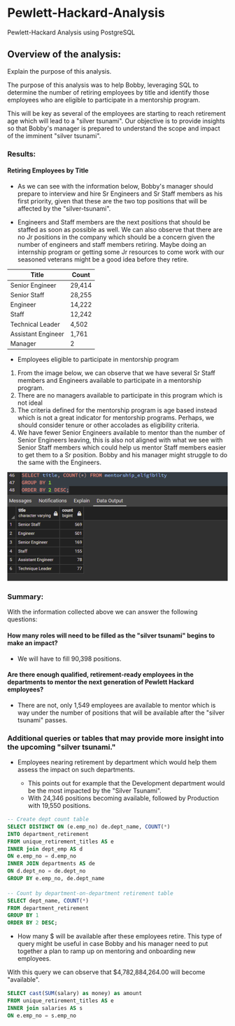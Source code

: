 # Pewlett-Hackard-Analysis
Pewlett-Hackard Analysis using PostgreSQL

## Overview of the analysis: 
Explain the purpose of this analysis.

The purpose of this analysis was to help Bobby, leveraging SQL to determine the number of retiring employees by title and identify those employees who are eligible to participate in a mentorship program.

This will be key as several of the employees are starting to reach retirement age which will lead to a "silver tsunami". Our objective is to provide insights so that Bobby's manager is prepared to understand the scope and impact of the imminent "silver tsunami".

### Results: 
#### Retiring Employees by Title

- As we can see with the information below, Bobby's manager should prepare to interview and hire Sr Engineers and Sr Staff members as his first priority, given that these are the two top positions that will be affected by the  "silver-tsunami".

- Engineers and Staff members are the next positions that should be staffed as soon as possible as well. We can also observe that there are no Jr positions in the company which should be a concern given the number of engineers and staff members retiring. Maybe doing an internship program or getting some Jr resources to come work with our seasoned veterans might be a good idea before they retire.

| Title                | Count         |
| -------------------- | ------------- |
| Senior Engineer      | 29,414        |
| Senior Staff         | 28,255        |
| Engineer             | 14,222        |
| Staff                | 12,242        |
| Technical Leader     |  4,502        |
| Assistant Engineer   |  1,761        |
| Manager              |      2        |

- Employees eligible to participate in mentorship program
1) From the image below, we can observe that we have several Sr Staff members and Engineers available to participate in a mentorship program. 
2) There are no managers available to participate in this program which is not ideal
3) The criteria defined for the mentorship program is age based instead which is not a great indicator for mentorship programs. Perhaps, we should consider tenure or other accolades as eligibility criteria. 
4) We have fewer Senior Engineers available to mentor than the number of Senior Engineers leaving, this is also not aligned with what we see with Senior Staff members which could help us mentor Staff members easier to get them to a Sr position. Bobby and his manager might struggle to do the same with the Engineers. 

![Mentorship by Title.](/Resources/Mentorship_by_title.png " Employees eligible to mentor by title.")


### Summary: 
With the information collected above we can answer the following questions: 

#### How many roles will need to be filled as the "silver tsunami" begins to make an impact?
- We will have to fill 90,398 positions. 

#### Are there enough qualified, retirement-ready employees in the departments to mentor the next generation of Pewlett Hackard employees?
- There are not, only 1,549 employees are available to mentor which is way under the number of positions that will be available after the "silver tsunami" passes.

### Additional queries or tables that may provide more insight into the upcoming "silver tsunami."

- Employees nearing retirement by department which would help them assess the impact on such departments. 

  - This points out for example that the Development department would be the most impacted by the "Silver Tsunami". 
   - With 24,346 positions becoming available, followed by Production with 19,550 positions.

```SQL
-- Create dept count table
SELECT DISTINCT ON (e.emp_no) de.dept_name, COUNT(*) 
INTO department_retirement
FROM unique_retirement_titles AS e
INNER join dept_emp AS d
ON e.emp_no = d.emp_no
INNER JOIN departments AS de
ON d.dept_no = de.dept_no
GROUP BY e.emp_no, de.dept_name

-- Count by department-on-department retirement table
SELECT dept_name, COUNT(*) 
FROM department_retirement
GROUP BY 1
ORDER BY 2 DESC;
```
- How many $ will be available after these employees retire. This type of query might be useful in case Bobby and his manager need to put together a plan to ramp up on mentoring and onboarding new employees.

With this query we can observe that $4,782,884,264.00 will become "available".

```SQL
SELECT cast(SUM(salary) as money) as amount 
FROM unique_retirement_titles AS e
INNER join salaries AS s
ON e.emp_no = s.emp_no
```
